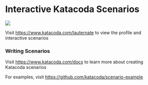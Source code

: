 # Interactive Katacoda Scenarios

[![](http://shields.katacoda.com/katacoda/lauternate/count.svg)](https://www.katacoda.com/lauternate "Get your profile on Katacoda.com")

Visit https://www.katacoda.com/lauternate to view the profile and interactive scenarios

### Writing Scenarios
Visit https://www.katacoda.com/docs to learn more about creating Katacoda scenarios

For examples, visit https://github.com/katacoda/scenario-example
